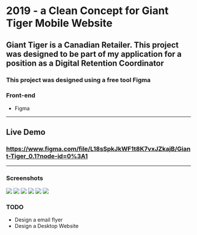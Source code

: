 # 2019 -  a Clean Concept for Giant Tiger  Mobile Website

## Giant Tiger is a Canadian Retailer. This project was designed to be part of my application for a position as a Digital Retention Coordinator

### This project was designed using a free tool Figma

### Front-end

- Figma

---

## Live Demo

### https://www.figma.com/file/L18sSpkJkWF1t8K7vxJZkajB/Giant-Tiger_0.1?node-id=0%3A1

---

### Screenshots

![](catalog.png)
![](menu.png)
![](product_1.png)
![](product_2.png)
![](product_3.png)
![](cart.png)

### TODO

- Design a email flyer
- Design a Desktop Website
